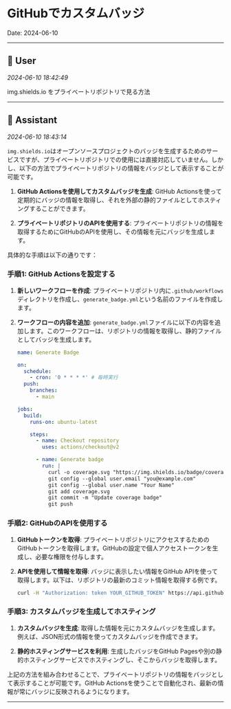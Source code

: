 # GitHubでカスタムバッジ

Date: 2024-06-10

---

## 👤 User
*2024-06-10 18:42:49*

img.shields.io をプライベートリポジトリで見る方法

---

## 🤖 Assistant
*2024-06-10 18:43:14*

`img.shields.io`はオープンソースプロジェクトのバッジを生成するためのサービスですが、プライベートリポジトリでの使用には直接対応していません。しかし、以下の方法でプライベートリポジトリの情報をバッジとして表示することが可能です。

1. **GitHub Actionsを使用してカスタムバッジを生成**:
   GitHub Actionsを使って定期的にバッジの情報を取得し、それを外部の静的ファイルとしてホスティングすることができます。

2. **プライベートリポジトリのAPIを使用する**:
   プライベートリポジトリの情報を取得するためにGitHubのAPIを使用し、その情報を元にバッジを生成します。

具体的な手順は以下の通りです：

### 手順1: GitHub Actionsを設定する
1. **新しいワークフローを作成**:
   プライベートリポジトリ内に`.github/workflows`ディレクトリを作成し、`generate_badge.yml`という名前のファイルを作成します。

2. **ワークフローの内容を追加**:
   `generate_badge.yml`ファイルに以下の内容を追加します。このワークフローは、リポジトリの情報を取得し、静的ファイルとしてバッジを生成します。

   ```yaml
   name: Generate Badge

   on:
     schedule:
       - cron: '0 * * * *' # 毎時実行
     push:
       branches:
         - main

   jobs:
     build:
       runs-on: ubuntu-latest

       steps:
         - name: Checkout repository
           uses: actions/checkout@v2

         - name: Generate badge
           run: |
             curl -o coverage.svg "https://img.shields.io/badge/coverage-80%25-green"
             git config --global user.email "you@example.com"
             git config --global user.name "Your Name"
             git add coverage.svg
             git commit -m "Update coverage badge"
             git push
   ```

### 手順2: GitHubのAPIを使用する
1. **GitHubトークンを取得**:
   プライベートリポジトリにアクセスするためのGitHubトークンを取得します。GitHubの設定で個人アクセストークンを生成し、必要な権限を付与します。

2. **APIを使用して情報を取得**:
   バッジに表示したい情報をGitHub APIを使って取得します。以下は、リポジトリの最新のコミット情報を取得する例です。

   ```bash
   curl -H "Authorization: token YOUR_GITHUB_TOKEN" https://api.github.com/repos/YOUR_USERNAME/YOUR_REPOSITORY/commits/main
   ```

### 手順3: カスタムバッジを生成してホスティング
1. **カスタムバッジを生成**:
   取得した情報を元にカスタムバッジを生成します。例えば、JSON形式の情報を使ってカスタムバッジを作成できます。

2. **静的ホスティングサービスを利用**:
   生成したバッジをGitHub Pagesや別の静的ホスティングサービスでホスティングし、そこからバッジを取得します。

上記の方法を組み合わせることで、プライベートリポジトリの情報をバッジとして表示することが可能です。GitHub Actionsを使うことで自動化され、最新の情報が常にバッジに反映されるようになります。

---
